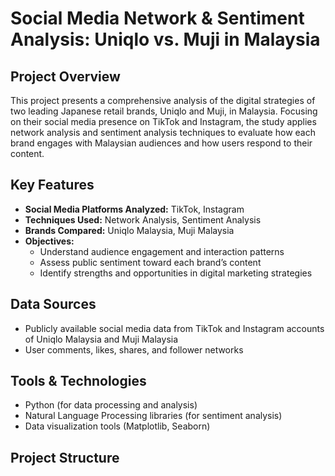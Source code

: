 # Social Media Network & Sentiment Analysis: Uniqlo vs. Muji in Malaysia

## Project Overview
This project presents a comprehensive analysis of the digital strategies of two leading Japanese retail brands, Uniqlo and Muji, in Malaysia. Focusing on their social media presence on TikTok and Instagram, the study applies network analysis and sentiment analysis techniques to evaluate how each brand engages with Malaysian audiences and how users respond to their content.

## Key Features
- **Social Media Platforms Analyzed:** TikTok, Instagram
- **Techniques Used:** Network Analysis, Sentiment Analysis
- **Brands Compared:** Uniqlo Malaysia, Muji Malaysia
- **Objectives:**
  - Understand audience engagement and interaction patterns
  - Assess public sentiment toward each brand’s content
  - Identify strengths and opportunities in digital marketing strategies

## Data Sources
- Publicly available social media data from TikTok and Instagram accounts of Uniqlo Malaysia and Muji Malaysia
- User comments, likes, shares, and follower networks

## Tools & Technologies
- Python (for data processing and analysis)
- Natural Language Processing libraries (for sentiment analysis)
- Data visualization tools (Matplotlib, Seaborn)

## Project Structure

